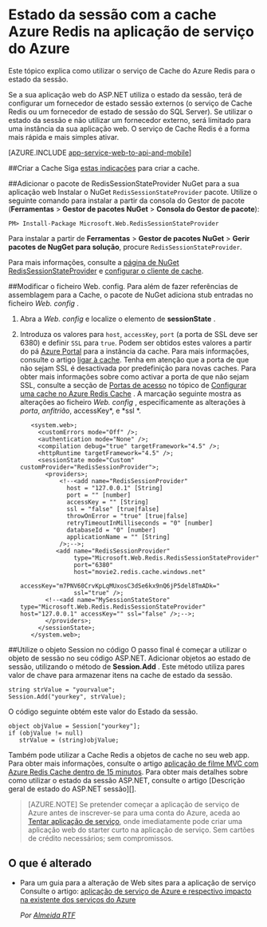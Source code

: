 <properties 
    pageTitle="Estado da sessão com a cache Azure Redis na aplicação de serviço do Azure" 
    description="Saiba como utilizar o serviço de Cache Azure para suportar ASP.NET sessão Estado colocação em cache." 
    services="app-service\web" 
    documentationCenter=".net" 
    authors="Rick-Anderson" 
    manager="wpickett" 
    editor="none"/>

<tags 
    ms.service="app-service-web" 
    ms.workload="na" 
    ms.tgt_pltfrm="na" 
    ms.devlang="dotnet" 
    ms.topic="get-started-article" 
    ms.date="06/27/2016" 
    ms.author="riande"/>


# <a name="session-state-with-azure-redis-cache-in-azure-app-service"></a>Estado da sessão com a cache Azure Redis na aplicação de serviço do Azure


Este tópico explica como utilizar o serviço de Cache do Azure Redis para o estado da sessão.

Se a sua aplicação web do ASP.NET utiliza o estado da sessão, terá de configurar um fornecedor de estado sessão externos (o serviço de Cache Redis ou um fornecedor de estado de sessão do SQL Server). Se utilizar o estado da sessão e não utilizar um fornecedor externo, será limitado para uma instância da sua aplicação web. O serviço de Cache Redis é a forma mais rápida e mais simples ativar.

[AZURE.INCLUDE [app-service-web-to-api-and-mobile](../../includes/app-service-web-to-api-and-mobile.md)] 

##<a id="createcache"></a>Criar a Cache
Siga [estas indicações](../cache-dotnet-how-to-use-azure-redis-cache.md#create-cache) para criar a cache.

##<a id="configureproject"></a>Adicionar o pacote de RedisSessionStateProvider NuGet para a sua aplicação web
Instalar o NuGet `RedisSessionStateProvider` pacote.  Utilize o seguinte comando para instalar a partir da consola do Gestor de pacote (**Ferramentas** > **Gestor de pacotes NuGet** > **Consola do Gestor de pacote**):

  `PM> Install-Package Microsoft.Web.RedisSessionStateProvider`
  
Para instalar a partir de **Ferramentas** > **Gestor de pacotes NuGet** > **Gerir pacotes de NugGet para solução**, procure `RedisSessionStateProvider`.

Para mais informações, consulte a [página de NuGet RedisSessionStateProvider](http://www.nuget.org/packages/Microsoft.Web.RedisSessionStateProvider/ ) e [configurar o cliente de cache](../cache-dotnet-how-to-use-azure-redis-cache.md#NuGet).

##<a id="configurewebconfig"></a>Modificar o ficheiro Web. config.
Para além de fazer referências de assemblagem para a Cache, o pacote de NuGet adiciona stub entradas no ficheiro *Web. config* . 

1. Abra a *Web. config* e localize o elemento de **sessionState** .

1. Introduza os valores para `host`, `accessKey`, `port` (a porta de SSL deve ser 6380) e definir `SSL` para `true`. Podem ser obtidos estes valores a partir do pá [Azure Portal](http://go.microsoft.com/fwlink/?LinkId=529715) para a instância da cache. Para mais informações, consulte o artigo [ligar à cache](../cache-dotnet-how-to-use-azure-redis-cache.md#connect-to-cache). Tenha em atenção que a porta de que não sejam SSL é desactivada por predefinição para novas caches. Para obter mais informações sobre como activar a porta de que não sejam SSL, consulte a secção de [Portas de acesso](https://msdn.microsoft.com/library/azure/dn793612.aspx#AccessPorts) no tópico de [Configurar uma cache no Azure Redis Cache](https://msdn.microsoft.com/library/azure/dn793612.aspx) . A marcação seguinte mostra as alterações ao ficheiro *Web. config* , especificamente as alterações à *porta*, *anfitrião*, accessKey*, e *ssl *.

          <system.web>;
            <customErrors mode="Off" />;
            <authentication mode="None" />;
            <compilation debug="true" targetFramework="4.5" />;
            <httpRuntime targetFramework="4.5" />;
            <sessionState mode="Custom" customProvider="RedisSessionProvider">;
              <providers>;  
                  <!--<add name="RedisSessionProvider" 
                    host = "127.0.0.1" [String]
                    port = "" [number]
                    accessKey = "" [String]
                    ssl = "false" [true|false]
                    throwOnError = "true" [true|false]
                    retryTimeoutInMilliseconds = "0" [number]
                    databaseId = "0" [number]
                    applicationName = "" [String]
                  />;-->;
                 <add name="RedisSessionProvider" 
                      type="Microsoft.Web.Redis.RedisSessionStateProvider" 
                      port="6380"
                      host="movie2.redis.cache.windows.net" 
                      accessKey="m7PNV60CrvKpLqMUxosC3dSe6kx9nQ6jP5del8TmADk=" 
                      ssl="true" />;
              <!--<add name="MySessionStateStore" type="Microsoft.Web.Redis.RedisSessionStateProvider" host="127.0.0.1" accessKey="" ssl="false" />;-->;
              </providers>;
            </sessionState>;
          </system.web>;


##<a id="usesessionobject"></a>Utilize o objeto Session no código
O passo final é começar a utilizar o objeto de sessão no seu código ASP.NET. Adicionar objetos ao estado de sessão, utilizando o método de **Session.Add** . Este método utiliza pares valor de chave para armazenar itens na cache de estado da sessão.

    string strValue = "yourvalue";
    Session.Add("yourkey", strValue);

O código seguinte obtém este valor do Estado da sessão.

    object objValue = Session["yourkey"];
    if (objValue != null)
       strValue = (string)objValue; 

Também pode utilizar a Cache Redis a objetos de cache no seu web app. Para obter mais informações, consulte o artigo [aplicação de filme MVC com Azure Redis Cache dentro de 15 minutos](https://azure.microsoft.com/blog/2014/06/05/mvc-movie-app-with-azure-redis-cache-in-15-minutes/).
Para obter mais detalhes sobre como utilizar o estado da sessão ASP.NET, consulte o artigo [Descrição geral de estado do ASP.NET sessão][].

>[AZURE.NOTE] Se pretender começar a aplicação de serviço de Azure antes de inscrever-se para uma conta do Azure, aceda ao [Tentar aplicação de serviço](http://go.microsoft.com/fwlink/?LinkId=523751), onde imediatamente pode criar uma aplicação web do starter curto na aplicação de serviço. Sem cartões de crédito necessários; sem compromissos.

## <a name="whats-changed"></a>O que é alterado
* Para um guia para a alteração de Web sites para a aplicação de serviço Consulte o artigo: [aplicação de serviço de Azure e respectivo impacto na existente dos serviços do Azure](http://go.microsoft.com/fwlink/?LinkId=529714)

  *Por [Almeida RTF](https://twitter.com/RickAndMSFT)*
  
  [installed the latest]: http://www.windowsazure.com/downloads/?sdk=net  
  [Descrição geral do Estado de sessão ASP.NET]: http://msdn.microsoft.com/library/ms178581.aspx

  [NewIcon]: ./media/web-sites-dotnet-session-state-caching/CacheScreenshot_NewButton.png
  [NewCacheDialog]: ./media/web-sites-dotnet-session-state-caching/CachingScreenshot_CreateOptions.png
  [CacheIcon]: ./media/web-sites-dotnet-session-state-caching/CachingScreenshot_CacheIcon.png
  [NuGetDialog]: ./media/web-sites-dotnet-session-state-caching/CachingScreenshot_NuGet.png
  [OutputConfig]: ./media/web-sites-dotnet-session-state-caching/CachingScreenshot_OC_WebConfig.png
  [CacheConfig]: ./media/web-sites-dotnet-session-state-caching/CachingScreenshot_CacheConfig.png
  [EndpointURL]: ./media/web-sites-dotnet-session-state-caching/CachingScreenshot_EndpointURL.png
  [ManageKeys]: ./media/web-sites-dotnet-session-state-caching/CachingScreenshot_ManageAccessKeys.png
 
